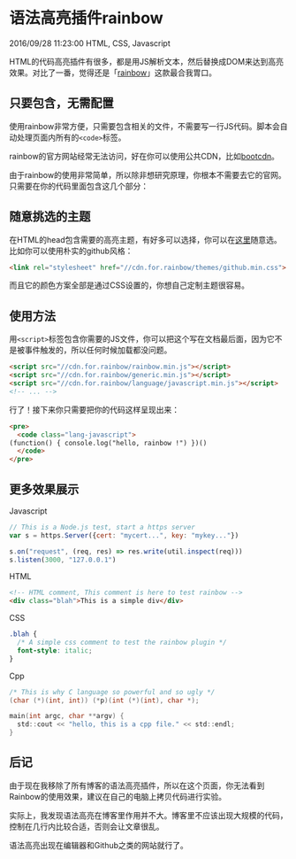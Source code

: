 # 语法高亮插件rainbow
2016/09/28 11:23:00
HTML, CSS, Javascript

HTML的代码高亮插件有很多，都是用JS解析文本，然后替换成DOM来达到高亮效果。对比了一番，觉得还是「[rainbow][rainbow_homepage]」这款最合我胃口。


## 只要包含，无需配置

使用rainbow非常方便，只需要包含相关的文件，不需要写一行JS代码。脚本会自动处理页面内所有的`<code>`标签。

rainbow的官方网站经常无法访问，好在你可以使用公共CDN，比如[bootcdn][bootcdn]。

由于rainbow的使用非常简单，所以除非想研究原理，你根本不需要去它的官网。只需要在你的代码里面包含这几个部分：


## 随意挑选的主题

在HTML的head包含需要的高亮主题，有好多可以选择，你可以在[这里][rainbow_bootcdn]随意选。比如你可以使用朴实的github风格：

```html
<link rel="stylesheet" href="//cdn.for.rainbow/themes/github.min.css">
```

而且它的颜色方案全部是通过CSS设置的，你想自己定制主题很容易。


## 使用方法

用`<script>`标签包含你需要的JS文件，你可以把这个写在文档最后面，因为它不是被事件触发的，所以任何时候加载都没问题。

```html
<script src="//cdn.for.rainbow/rainbow.min.js"></script>
<script src="//cdn.for.rainbow/generic.min.js"></script>
<script src="//cdn.for.rainbow/language/javascript.min.js"></script>
<!-- ... -->
```

行了！接下来你只需要把你的代码这样呈现出来：

```html
<pre>
  <code class="lang-javascript">
(function() { console.log("hello, rainbow !") })()
  </code>
</pre>
```


## 更多效果展示

Javascript

```javascript
// This is a Node.js test, start a https server
var s = https.Server({cert: "mycert...", key: "mykey..."})

s.on("request", (req, res) => res.write(util.inspect(req)))
s.listen(3000, "127.0.0.1")
```

HTML

```html
<!-- HTML comment, This comment is here to test rainbow -->
<div class="blah">This is a simple div</div>
```

CSS

```css
.blah {
  /* A simple css comment to test the rainbow plugin */
  font-style: italic;
}
```

Cpp

```c
/* This is why C language so powerful and so ugly */
(char (*)(int, int)) (*p)(int (*)(int), char *);

main(int argc, char **argv) {
  std::cout << "hello, this is a cpp file." << std::endl;
}
```


## 后记

由于现在我移除了所有博客的语法高亮插件，所以在这个页面，你无法看到Rainbow的使用效果，建议在自己的电脑上拷贝代码进行实验。

实际上，我发现语法高亮在博客里作用并不大。博客里不应该出现大规模的代码，控制在几行内比较合适，否则会让文章很乱。

语法高亮出现在编辑器和Github之类的网站就行了。


[rainbow_homepage]: https://craig.is/making/rainbows
[bootcdn]: http://www.bootcdn.cn/
[rainbow_bootcdn]: http://www.bootcdn.cn/rainbow/

